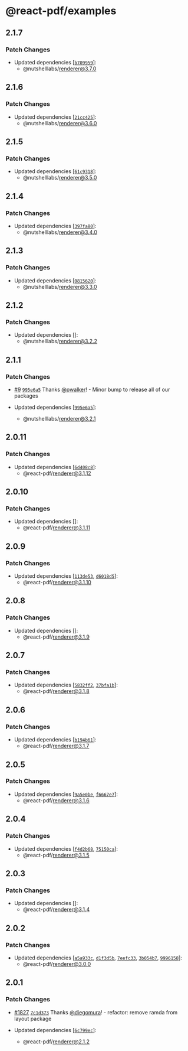 # @react-pdf/examples

## 2.1.7

### Patch Changes

- Updated dependencies [[`b709959`](https://github.com/nutshelllabs/react-pdf/commit/b7099598245428021bd91d5d7a42c940d511e41e)]:
  - @nutshelllabs/renderer@3.7.0

## 2.1.6

### Patch Changes

- Updated dependencies [[`21cc425`](https://github.com/nutshelllabs/react-pdf/commit/21cc4254761da9be5be2a08a828d3c51e7be20ea)]:
  - @nutshelllabs/renderer@3.6.0

## 2.1.5

### Patch Changes

- Updated dependencies [[`61c9318`](https://github.com/nutshelllabs/react-pdf/commit/61c931835cca63de4ba217d68d983807e415b75e)]:
  - @nutshelllabs/renderer@3.5.0

## 2.1.4

### Patch Changes

- Updated dependencies [[`397fa80`](https://github.com/nutshelllabs/react-pdf/commit/397fa809727725e366200e262fffcf7d53b2d553)]:
  - @nutshelllabs/renderer@3.4.0

## 2.1.3

### Patch Changes

- Updated dependencies [[`0815620`](https://github.com/nutshelllabs/react-pdf/commit/08156208435ca308b7d0e5f7ce413aeab591efbc)]:
  - @nutshelllabs/renderer@3.3.0

## 2.1.2

### Patch Changes

- Updated dependencies []:
  - @nutshelllabs/renderer@3.2.2

## 2.1.1

### Patch Changes

- [#9](https://github.com/nutshelllabs/react-pdf/pull/9) [`995e6a5`](https://github.com/nutshelllabs/react-pdf/commit/995e6a5ea74e105448cd4683745ea272646402b7) Thanks [@pwalker](https://github.com/pwalker)! - Minor bump to release all of our packages

- Updated dependencies [[`995e6a5`](https://github.com/nutshelllabs/react-pdf/commit/995e6a5ea74e105448cd4683745ea272646402b7)]:
  - @nutshelllabs/renderer@3.2.1

## 2.0.11

### Patch Changes

- Updated dependencies [[`6d408c8`](https://github.com/diegomura/react-pdf/commit/6d408c838b1aa9bea0db63bf36b2a6932a20404c)]:
  - @react-pdf/renderer@3.1.12

## 2.0.10

### Patch Changes

- Updated dependencies []:
  - @react-pdf/renderer@3.1.11

## 2.0.9

### Patch Changes

- Updated dependencies [[`113de53`](https://github.com/diegomura/react-pdf/commit/113de537b0fa9bae06a69e7c8daa988fe319fc6a), [`d6018d5`](https://github.com/diegomura/react-pdf/commit/d6018d5a80492270ff5f5b4c00e694f7dc1cd93f)]:
  - @react-pdf/renderer@3.1.10

## 2.0.8

### Patch Changes

- Updated dependencies []:
  - @react-pdf/renderer@3.1.9

## 2.0.7

### Patch Changes

- Updated dependencies [[`5832ff2`](https://github.com/diegomura/react-pdf/commit/5832ff20e1ce4a0e49cf5249dcdf4b304eab04c6), [`37bfa1b`](https://github.com/diegomura/react-pdf/commit/37bfa1ba26386d1725f42ba5e108d8c72aa71e85)]:
  - @react-pdf/renderer@3.1.8

## 2.0.6

### Patch Changes

- Updated dependencies [[`b194b61`](https://github.com/diegomura/react-pdf/commit/b194b619b19a7683b64d47eaa2573635e6884e8d)]:
  - @react-pdf/renderer@3.1.7

## 2.0.5

### Patch Changes

- Updated dependencies [[`9a5e0be`](https://github.com/diegomura/react-pdf/commit/9a5e0befb89756db07ce053192a136df9d4ba905), [`f6667e7`](https://github.com/diegomura/react-pdf/commit/f6667e75449c241d02f9f44fb717a71443c555c1)]:
  - @react-pdf/renderer@3.1.6

## 2.0.4

### Patch Changes

- Updated dependencies [[`f4d2b68`](https://github.com/diegomura/react-pdf/commit/f4d2b68765d146e4718140f65eeceb7e69e2cfee), [`75150ca`](https://github.com/diegomura/react-pdf/commit/75150ca137b709fcab6e7cefee9dfac6b48d5aaa)]:
  - @react-pdf/renderer@3.1.5

## 2.0.3

### Patch Changes

- Updated dependencies []:
  - @react-pdf/renderer@3.1.4

## 2.0.2

### Patch Changes

- Updated dependencies [[`a5a933c`](https://github.com/diegomura/react-pdf/commit/a5a933c9733e4c77338ef76a2b3545b84a646a81), [`d1f3d5b`](https://github.com/diegomura/react-pdf/commit/d1f3d5b9b4103705e95e2160347ee253d842ed5d), [`7eefc33`](https://github.com/diegomura/react-pdf/commit/7eefc3323390c59bf6d4f923749526831572ef1a), [`3b054b7`](https://github.com/diegomura/react-pdf/commit/3b054b711f5dc0b1c4fd29feaf85b430baad2663), [`9996158`](https://github.com/diegomura/react-pdf/commit/9996158636edf2118c4a6dcce08a00408b982993)]:
  - @react-pdf/renderer@3.0.0

## 2.0.1

### Patch Changes

- [#1827](https://github.com/diegomura/react-pdf/pull/1827) [`7c1d373`](https://github.com/diegomura/react-pdf/commit/7c1d373a06b04369e762069be4b96d4e40371ecc) Thanks [@diegomura](https://github.com/diegomura)! - refactor: remove ramda from layout package

- Updated dependencies [[`6c799ec`](https://github.com/diegomura/react-pdf/commit/6c799ec1bbe17106df6db109df4a62c70e39bd24)]:
  - @react-pdf/renderer@2.1.2
